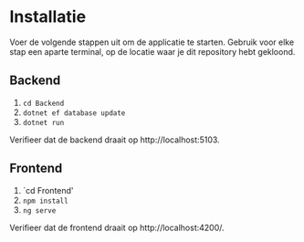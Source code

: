 # Installatie

Voer de volgende stappen uit om de applicatie te starten. Gebruik voor elke stap een aparte terminal, op de locatie waar je dit repository hebt gekloond.

## Backend
1. `cd Backend`
2. `dotnet ef database update`
3. `dotnet run`

Verifieer dat de backend draait op http://localhost:5103.

## Frontend
1. `cd Frontend'
2. `npm install`
3. `ng serve`

Verifieer dat de frontend draait op http://localhost:4200/.